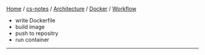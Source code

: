 [Home](https://mengxianbin.github.io) /
[cs-notes](https://mengxianbin.github.io/cs-notes/site) /
[Architecture](https://mengxianbin.github.io/cs-notes/site/Architecture) /
[Docker](https://mengxianbin.github.io/cs-notes/site/Architecture/Docker) /
[Workflow](https://mengxianbin.github.io/cs-notes/site/Architecture/Docker/Workflow)

* write Dockerfile
* build image
* push to repositry
* run container

---
